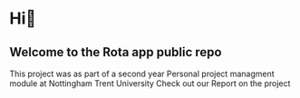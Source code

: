 # Hi👋
## Welcome to the Rota app public repo 
This project was as part of a second year Personal project managment module at Nottingham Trent University
Check out our Report on the project 

